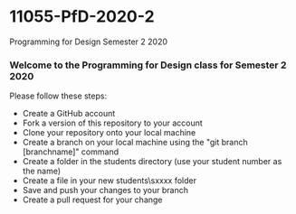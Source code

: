 # 11055-PfD-2020-2
Programming for Design Semester 2 2020

### Welcome to the Programming for Design class for Semester 2 2020

Please follow these steps:

* Create a GitHub account
* Fork a version of this repository to your account
* Clone your repository onto your local machine
* Create a branch on your local machine using the "git branch [branchname]" command
* Create a folder in the students directory (use your student number as the name)
* Create a file in your new students\sxxxx folder
* Save and push your changes to your branch
* Create a pull request for your change